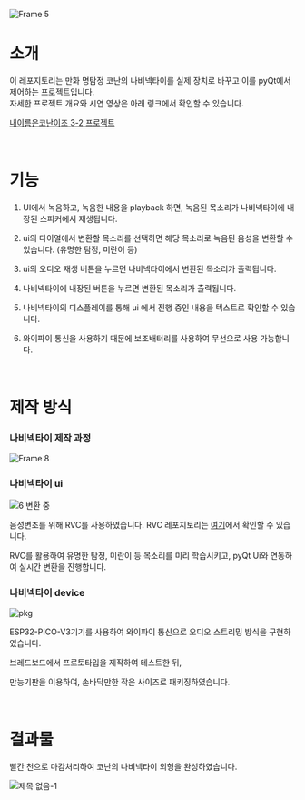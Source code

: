 ![Frame 5](https://github.com/jyoovision/Conan_Bowtie/assets/124518704/b1d03904-803e-4980-9280-ffd2feef063c)

# 소개
이 레포지토리는 만화 명탐정 코난의 나비넥타이를 실제 장치로 바꾸고 이를 pyQt에서 제어하는 ​​프로젝트입니다.  
자세한 프로젝트 개요와 시연 영상은 아래 링크에서 확인할 수 있습니다.

[내이름은코난이조 3-2 프로젝트](https://sites.google.com/u/0/d/1EUl1t78-mDn8tvIg2rFbYJqpqM5RhRJy/p/1fvR1vux2p6-NRxdmeTO8siCSs4EotQxO/preview)

<br/>  

# 기능

1. UI에서 녹음하고, 녹음한 내용을 playback 하면, 녹음된 목소리가 나비넥타이에 내장된 스피커에서 재생됩니다.

2. ui의 다이얼에서 변환할 목소리를 선택하면 해당 목소리로 녹음된 음성을 변환할 수 있습니다. (유명한 탐정, 미란이 등)

3. ui의 오디오 재생 버튼을 누르면 나비넥타이에서 변환된 목소리가 출력됩니다.

4. 나비넥타이에 내장된 버튼을 누르면 변환된 목소리가 출력됩니다.

5. 나비넥타이의 디스플레이를 통해 ui 에서 진행 중인 내용을 텍스트로 확인할 수 있습니다. 

6. 와이파이 통신을 사용하기 때문에 보조배터리를 사용하여 무선으로 사용 가능합니다.

<br/>  

# 제작 방식
### 나비넥타이 제작 과정
![Frame 8](https://github.com/jyoovision/Conan_Bowtie/assets/124518704/236f4d4b-35b7-469e-9a22-278514c5df07)  


### 나비넥타이 ui  
![6  변환 중](https://github.com/jyoovision/Conan_Bowtie/assets/124518704/074a5029-5422-431f-ae5f-7f8c1b5aed35)  


음성변조를 위해 RVC를 사용하였습니다. RVC 레포지토리는 [여기](https://github.com/RVC-Project)에서 확인할 수 있습니다.  

RVC를 활용하여 유명한 탐정, 미란이 등 목소리를 미리 학습시키고, pyQt Ui와 연동하여 실시간 변환을 진행합니다.


### 나비넥타이 device  
![pkg](https://github.com/jyoovision/Conan_Bowtie/assets/124518704/adcc47a2-c981-429a-8a57-c5dccaf3019d)

ESP32-PICO-V3기기를 사용하여 와이파이 통신으로 오디오 스트리밍 방식을 구현하였습니다.

브레드보드에서 프로토타입을 제작하여 테스트한 뒤,

만능기판을 이용하여, 손바닥만한 작은 사이즈로 패키징하였습니다.

<br/>  

# 결과물
빨간 천으로 마감처리하여 코난의 나비넥타이 외형을 완성하였습니다.  

![제목 없음-1](https://github.com/jyoovision/Conan_Bowtie/assets/124518704/3a71e300-b531-4e0d-84a0-a6c0930a8569)
